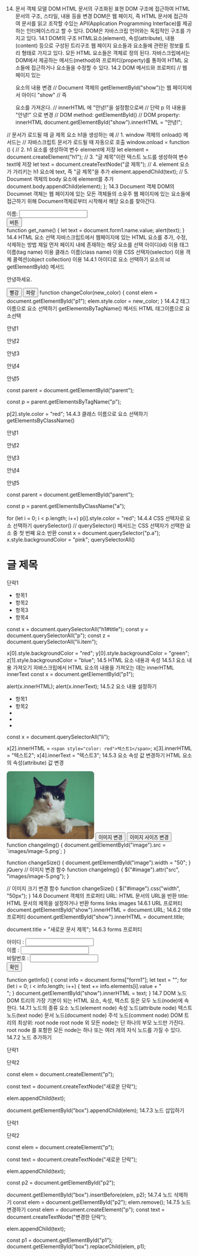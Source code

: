 14. 문서 객체 모델 DOM
HTML 문서의 구조화된 표현
DOM 구조에 접근하여 HTML 문서의 구조, 스타일, 내용 등을 변경
DOM은 웹 페이지, 즉 HTML 문서에 접근하여 문서를 읽고 조작할 수있는 API(Application Programming Interface)를 제공하는 인터페이스라고 할 수 있다.
DOM은 자바스크립 언어와는 독립적인 구조를 가지고 있다.
14.1 DOM의 구조
HTML요소(element), 속성(attribute), 내용(content) 등으로 구성된 트리구조
웹 페이지 요소들과 요소들에 관련된 정보를 트리 형태로 가지고 있다.
모든 HTML 요소들은 객체로 정의 된다.
자바스크립에서는 DOM에서 제공하는 메서드(method)와 프로퍼티(property)를 통하여 HTML 요소들에 접근하거나 요소들을 수정할 수 있다.
14.2 DOM 메서드와 프로퍼티
// 웹 페이지 있는 <p> 요소의 내용 변경
// Document 객체의 getElementById("show")는 웹 페이지에서 아이디 "show"
// 즉 <p> 요소를 가져온다.
// innerHTML 에 "안녕!"을 설정함으로써
// 단락 p 의 내용을 "안녕!" 으로 변경
// DOM method: getElementById()
// DOM property: innerHTML
document.getElementById("show").innerHTML = "안녕!";

// 문서가 로드될 때 글 제목 요소 h1을 생성하는 예
// 1. window 객체의 onload() 메서드는
// 자바스크립트 문서가 로드될 때 자동으로 호출
window.onload = function () {
  // 2. h1 요소를 생성하여 변수 element에 저장
  let element = document.createElement("h1");
  // 3. "글 제목"이란 텍스트 노드를 생성하여 변수 text에 저장
  let text = document.createTextNode("글 제목");
  // 4. element 요소가 가리키는 h1 요소에 text, 즉 "글 제목"을 추가
  element.appendChild(text);
  // 5. Document 객체의 body 요소에 element를 추가
  document.body.appendChild(element);
};
14.3 Document 객체
DOM의 Documnet 객체는 웹 페이지에 있는 모든 객체들의 소유주
웹 페이지에 있는 요소들에 접근하기 위해 Document객체로부터 시작해서 해당 요소를 찾아간다.
<body>
  <form name="form1">
    이름: <input type="text" name="name" /> <br />
    <button onclick="get_name()">버튼</button>
  </form>

  <script src="js/dom.js"></script>
</body>
function get_name() {
  let text = document.form1.name.value;
  alert(text);
}
14.4 HTML 요소 선택
자바스크립트에서 웹페이지에 있는 HTML 요소를 추가, 수정, 삭제하는 방법
제일 먼저 페이지 내에 존재하는 해당 요소를 선택
아이디(id) 이용
태그 이름(tag name) 이용
클래스 이름(class name) 이용
CSS 선택자(selector) 이용
객체 콜렉션(object collection) 이용
14.4.1 아이디로 요소 선택하기
요소의 id
getElementById() 메서드
<body>
  <p id="p1">안녕하세요.</p>
  <button onclick="changeColor('red')">빨강</button>
  <button onclick="changeColor('blue')">파랑</button>

  <script src="js/dom.js"></script>
</body>
function changeColor(new_color) {
  const elem = document.getElementById("p1");
  elem.style.color = new_color;
}
14.4.2 태그 이름으로 요소 선택하기
getElementsByTagName() 메서드
HTML 태그이름으로 요소선택
<body>
  <div id="parent">
    <p>안녕1</p>
    <p>안녕2</p>
    <p>안녕3</p>
    <p>안녕4</p>
    <p>안녕5</p>
  </div>
  <p id="show"></p>

  <script src="js/dom.js"></script>
</body>
const parent = document.getElementById("parent");

const p = parent.getElementsByTagName("p");

p[2].style.color = "red";
14.4.3 클래스 이름으로 요소 선택하기
getElementsByClassName()
<body>
  <div id="parent">
    <p>안녕1</p>
    <p>안녕2</p>
    <p class="a">안녕3</p>
    <p class="a">안녕4</p>
    <p class="a">안녕5</p>
  </div>
  <p id="show"></p>

  <script src="js/dom.js"></script>
</body>
const parent = document.getElementById("parent");

const p = parent.getElementsByClassName("a");

for (let i = 0; i < p.length; i++) p[i].style.color = "red";
14.4.4 CSS 선택자로 요소 선택하기
querySelector()
// querySelector() 메서드는 CSS 선택자가 선택한 요소 중 첫 번째 요소 반환
const x = document.querySelector("p.a");
x.style.backgroundColor = "pink";
querySelectorAll()
<body>
  <h1 id="title">글 제목</h1>
  <p>단락1</p>
  <ul>
    <li>항목1</li>
    <li class="item">항목2</li>
    <li class="item">항목3</li>
    <li class="item">항목4</li>
  </ul>

  <script src="js/dom.js"></script>
</body>
const x = document.querySelectorAll("h1#title");
const y = document.querySelectorAll("p");
const z = document.querySelectorAll("li.item");

x[0].style.backgroundColor = "red";
y[0].style.backgroundColor = "green";
z[1].style.backgroundColor = "blue";
14.5 HTML 요소 내용과 속성
14.5.1 요소 내용 가져오기
자바스크립에서 HTML 요소의 내용을 가져오는 데는
innerHTML
innerText
const x = document.getElementById("p1");

alert(x.innerHTML);
alert(x.innerText);
14.5.2 요소 내용 설정하기
<body>
  <ul>
    <li>항목1</li>
    <li>항목2</li>
    <li></li>
    <li></li>
    <li></li>
  </ul>

  <script src="js/dom.js"></script>
</body>
const x = document.querySelectorAll("li");

x[2].innerHTML = `<span style="color: red">텍스트1</span>`;
x[3].innerHTML = "텍스트2";
x[4].innerText = "텍스트3";
14.5.3 요소 속성 값 변경하기
HTML 요소의 속성(attribute) 값 변경
<body>
  <img id="image" src="images/image.png" alt="기본이미지" />
  <button onclick="changeImg()">이미지 변경</button>
  <button onclick="changeSize()">이미지 사이즈 변경</button>

  <script src="js/dom.js"></script>
</body>
function changeImg() {
  document.getElementById("image").src = `images/image-5.png`;
}

function changeSize() {
  document.getElementById("image").width = "50";
}
jQuery
// 이미지 변경 함수
function changeImg() {
  $("#image").attr("src", "images/image-5.png");
}

// 이미지 크기 변경 함수
function changeSize() {
  $("#image").css("width", "50px");
}
14.6 Document 객체의 프로퍼티
URL: HTML 문서의 URL을 반환
title: HTML 문서의 제목을 설정하거나 반환
forms
links
images
14.6.1 URL 프로퍼티
document.getElementById("show").innerHTML = document.URL;
14.6.2 title 프로퍼티
document.getElementById("show").innerHTML = document.title;

document.title = "새로운 문서 제목";
14.6.3 forms 프로퍼티
<body>
  <form id="form1">
    아이디 : <input type="text" name="uid" /><br />
    이름 : <input type="text" name="name" /><br />
    비밀번호 : <input type="password" name="upw" /><br />
  </form>
  <button onclick="getInfo()">확인</button>

  <p id="show"></p>

  <script src="js/dom.js"></script>
</body>
function getInfo() {
  const info = document.forms["form1"];
  let text = "";
  for (let i = 0; i < info.length; i++) {
    text += info.elements[i].value + "<br>";
  }
  document.getElementById("show").innerHTML = text;
}
14.7 DOM 노드
DOM 트리의 가장 기본이 되는 HTML 요소, 속성, 텍스트 등은 모두 노드(node)에 속한다.
14.7.1 노드의 종류
요소 노드(element node)
속성 노드(attribute node)
텍스트 노드(text node)
문서 노드(document node)
주석 노드(comment node)
DOM 트리의 최상위: root node
root node 외 모든 node는 단 하나의 부모 노드만 가진다.
root node 를 포함한 모든 node는 하나 또는 여러 개의 자식 노드를 가질 수 있다.
14.7.2 노드 추가하기
<body>
  <div id="box">
    <p>단락1</p>
    <p>단락2</p>
  </div>

  <script src="js/dom.js"></script>
</body>
const elem = document.createElement("p");

const text = document.createTextNode("새로운 단락");

elem.appendChild(text);

document.getElementById("box").appendChild(elem);
14.7.3 노드 삽입하기
<body>
  <div id="box">
    <p id="p1">단락1</p>
    <p id="p2">단락2</p>
  </div>

  <script src="js/dom.js"></script>
</body>
const elem = document.createElement("p");

const text = document.createTextNode("새로운 단락");

elem.appendChild(text);

const p2 = document.getElementById("p2");

document.getElementById("box").insertBefore(elem, p2);
14.7.4 노드 삭제하기
const elem = document.getElementById("p2");
elem.remove();
14.7.5 노드 변경하기
const elem = document.createElement("p");
const text = document.createTextNode("변경한 단락");

elem.appendChild(text);

const p1 = document.getElementById("p1");
document.getElementById("box").replaceChild(elem, p1);